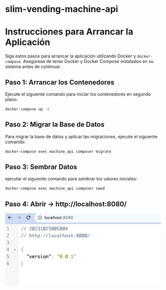 # slim-vending-machine-api

# Instrucciones para Arrancar la Aplicación

Siga estos pasos para arrancar la aplicación utilizando Docker y `docker-compose`. Asegúrese de tener Docker y Docker Compose instalados en su sistema antes de continuar.

## Paso 1: Arrancar los Contenedores

Ejecute el siguiente comando para iniciar los contenedores en segundo plano:

```bash
docker-compose up -d
```

## Paso 2: Migrar la Base de Datos

Para migrar la base de datos y aplicar las migraciones, ejecute el siguiente comando:

```bash
docker-compose exec machine_api composer migrate
```

## Paso 3: Sembrar Datos

ejecutar el siguiente comando para sembrar los valores iniciales:

```bash
docker-compose exec machine_api composer seed
```

## Paso 4: Abrir -> http://localhost:8080/

![Alt text](docs/image.png)
